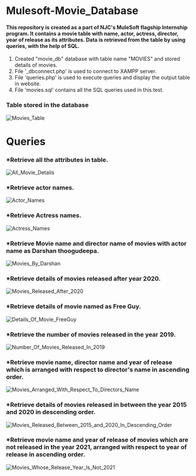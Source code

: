 # Mulesoft-Movie_Database
#### This repository is created as a part of NJC's MuleSoft flagship Internship program. It contains a movie table with name, actor, actress, director, year of release as its attributes. Data is retrieved from the table by using queries, with the help of SQL.

1. Created "movie_db" database with table name "MOVIES" and stored details of movies.
2. File '_dbconnect.php' is used to connect to XAMPP server.
3. File 'queries.php' is used to execute queries and display the output table in website.
4. File 'movies.sql' contains all the SQL queries used in this test.

### Table stored in the database
![Movies_Table](https://user-images.githubusercontent.com/72367112/136655781-85da4c94-2f8e-4433-be57-7d24ce99bf3a.jpg)

# Queries
### *Retrieve all the attributes in table.
![All_Movie_Details](https://user-images.githubusercontent.com/72367112/136655806-e1ab6a4b-8e1a-4aa3-9fb7-b2ae3bc8ff12.jpg)

### *Retrieve actor names.
![Actor_Names](https://user-images.githubusercontent.com/72367112/136655844-a31cb324-5908-4887-862a-895bc9e459f9.jpg)

### *Retrieve Actress names.
![Actress_Names](https://user-images.githubusercontent.com/72367112/136655861-09abb74f-b142-44c5-a2e3-f00c0b29c8d6.jpg)

### *Retrieve Movie name and director name of movies with actor name as Darshan thoogudeepa.
![Movies_By_Darshan](https://user-images.githubusercontent.com/72367112/136655951-eedfdd0b-d4ba-4b07-b31e-fd8377ee59b1.jpg)

### *Retrieve details of movies released after year 2020.
![Movies_Released_After_2020](https://user-images.githubusercontent.com/72367112/136655992-7273a3da-d72c-4570-b3bc-65cd41224c9d.jpg)

### *Retrieve details of movie named as Free Guy.
![Details_Of_Movie_FreeGuy](https://user-images.githubusercontent.com/72367112/136656048-56fddcb6-8164-411d-ae2f-d6a92bee4f64.jpg)

### *Retrieve the number of movies released in the year 2019.
![Number_Of_Movies_Released_In_2019](https://user-images.githubusercontent.com/72367112/136656074-a68901c0-68b1-4643-9ee8-c2204e146d59.jpg)

### *Retrieve movie name, director name and year of release which is arranged with respect to director's name in ascending order.
![Movies_Arranged_With_Respect_To_Directors_Name](https://user-images.githubusercontent.com/72367112/136656118-e57e9466-1d84-4435-b532-42fc8b6429ae.jpg)

### *Retrieve details of movies released in between the year 2015 and 2020 in descending order.
![Movies_Released_Between_2015_and_2020_In_Descending_Order](https://user-images.githubusercontent.com/72367112/136656168-3452c833-67c5-4e09-9e99-6f6b23e24772.jpg)

### *Retrieve movie name and year of release of movies which are not released in the year 2021, arranged with respect to year of release in ascending order.
![Movies_Whose_Release_Year_Is_Not_2021](https://user-images.githubusercontent.com/72367112/136656235-373b94e2-f061-4afd-b138-42797387cbc4.jpg)
